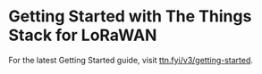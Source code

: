 # Getting Started with The Things Stack for LoRaWAN

For the latest Getting Started guide, visit [ttn.fyi/v3/getting-started](https://ttn.fyi/v3/getting-started).
